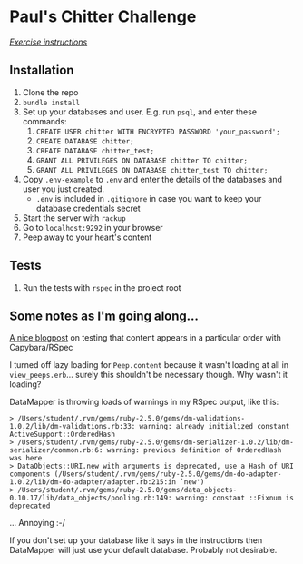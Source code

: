 # Paul's Chitter Challenge

*[Exercise instructions](INSTRUCTIONS.md)*  

## Installation

1. Clone the repo
2. `bundle install`
3. Set up your databases and user. E.g. run `psql`, and enter these commands:
    1. `CREATE USER chitter WITH ENCRYPTED PASSWORD 'your_password';`
    2. `CREATE DATABASE chitter;`
    3. `CREATE DATABASE chitter_test;`
    4. `GRANT ALL PRIVILEGES ON DATABASE chitter TO chitter;`
    5. `GRANT ALL PRIVILEGES ON DATABASE chitter_test TO chitter;`
4. Copy `.env-example` to `.env` and enter the details of the databases and user you just created.
    - `.env` is included in `.gitignore` in case you want to keep your database credentials secret
5. Start the server with `rackup`
6. Go to `localhost:9292` in your browser
7. Peep away to your heart's content

## Tests

1. Run the tests with `rspec` in the project root

## Some notes as I'm going along...

[A nice blogpost](http://launchware.com/articles/acceptance-testing-asserting-sort-order) on testing that content appears in a particular order with Capybara/RSpec

I turned off lazy loading for `Peep.content` because it wasn't loading at all in `view_peeps.erb`... surely this shouldn't be necessary though. Why wasn't it loading?

DataMapper is throwing loads of warnings in my RSpec output, like this:
```
> /Users/student/.rvm/gems/ruby-2.5.0/gems/dm-validations-1.0.2/lib/dm-validations.rb:33: warning: already initialized constant ActiveSupport::OrderedHash
> /Users/student/.rvm/gems/ruby-2.5.0/gems/dm-serializer-1.0.2/lib/dm-serializer/common.rb:6: warning: previous definition of OrderedHash was here
> DataObjects::URI.new with arguments is deprecated, use a Hash of URI components (/Users/student/.rvm/gems/ruby-2.5.0/gems/dm-do-adapter-1.0.2/lib/dm-do-adapter/adapter.rb:215:in `new')
> /Users/student/.rvm/gems/ruby-2.5.0/gems/data_objects-0.10.17/lib/data_objects/pooling.rb:149: warning: constant ::Fixnum is deprecated
```
... Annoying :-/

If you don't set up your database like it says in the instructions then DataMapper will just use your default database. Probably not desirable.


